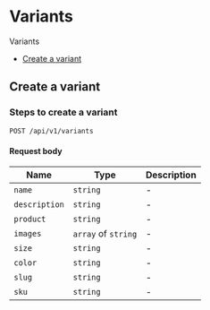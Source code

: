# Variants

Variants

- [Create a variant](#create-a-variant)

## Create a variant

### Steps to create a variant

```bash
POST /api/v1/variants
```

#### Request body

| Name                  | Type                | Description                               |
| --------------------- | ------------------- | ----------------------------------------- |
| `name`                | `string`            | -                                         |
| `description`         | `string`            | -                                         |
| `product`             | `string`            | -                                         |
| `images`              | `array` of `string` | -                                         |
| `size`                | `string`            | -                                         |
| `color`               | `string`            | -                                         |
| `slug`                | `string`            | -                                         |
| `sku`                 | `string`            | -                                         |
